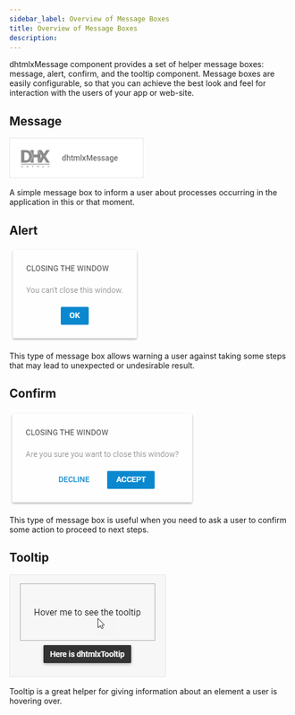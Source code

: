 ```yaml
---
sidebar_label: Overview of Message Boxes
title: Overview of Message Boxes
description: 
---          
```


dhtmlxMessage component provides a set of helper message boxes: message, alert, confirm, and the tooltip component. Message boxes are easily configurable, so that you can achieve the best look and feel for 
interaction with the users of your app or web-site.

Message
------------

![DHTMLX Message](../assets/message/message.png)


A simple message box to inform a user about processes occurring in the application in this or that moment.

Alert 
-------------

![DHX Alert](../assets/message/dhx_alert.png)

This type of message box allows warning a user against taking some steps that may lead to unexpected or undesirable result.

Confirm
----------

![DHX Confirm](../assets/message/dhx_confirm.png)

This type of message box is useful when you need to ask a user to confirm some action to proceed to next steps.

Tooltip
------------

![DHX Tooltip](../assets/message/show_tooltip.png)

Tooltip is a great helper for giving information about an element a user is hovering over.
